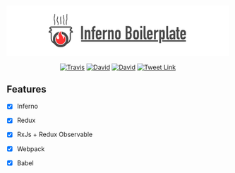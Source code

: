 ![inferno boilerplate](docs/img/banner.png)

<p align="center">
  <a href='https://travis-ci.org/garetmckinley/inferno-boilerplate'><img alt='Travis' src='https://img.shields.io/travis/garetmckinley/inferno-boilerplate.svg'/></a>
  <a href='https://github.com/garetmckinley/inferno-boilerplate/issues'><img alt='David' src='https://img.shields.io/david/garetmckinley/inferno-boilerplate.svg'/></a>
  <a href='https://github.com/garetmckinley/inferno-boilerplate/issues'><img alt='David' src='https://img.shields.io/david/dev/garetmckinley/inferno-boilerplate.svg'/></a>
  <a href='https://twitter.com/intent/tweet?hashtags=inferno-boilerplate&original_referer=https%3A%2F%2Fgithub.com%2Fgaretmckinley%2Finferno-boilerplate&ref_src=github%5Etfw&tw_p=tweetbutton&url=https%3A%2F%2Fgithub.com%2Fgaretmckinley%2Finferno-boilerplate&via=garetmckinley'><img alt='Tweet Link' src='https://img.shields.io/twitter/url/http/shields.io.svg?style=social'/></a>
</p>

## Features

- [x] Inferno
- [x] Redux
- [x] RxJs + Redux Observable
- [x] Webpack
- [x] Babel

